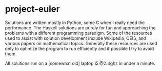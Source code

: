 project-euler
=============
Solutions are written mostly in Python, some C when I really need the performance. The Haskell solutions are purely for fun and approaching the problems with a different programming paradigm. Some of the resources used to assist with solution development include Wikipedia, OEIS, and various papers on mathematical topics. Generally these resources are used only to optimize the program to run efficiently and if possible I try to avoid them.

All solutions run on a [somewhat old] laptop i5 @2.4ghz in under a minute.
